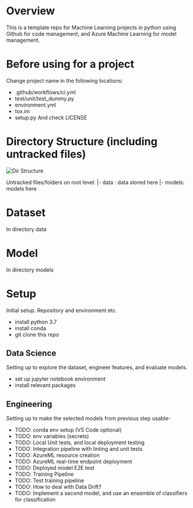 # Overview
This is a template repo for Machine Learning projects in python using Github for code management, and Azure Machine Learning for model management. 

# Before using for a project
Change project name in the following locations:
- .github/workflows/ci.yml
- test/unit/test_dummy.py
- environment.yml
- tox.ini
- setup.py
And check LICENSE

# Directory Structure (including untracked files)
![Dir Structure](docs/image.jpg?raw=true)

Untracked files/folders on root level:
|- data : data stored here
|- models: models here

# Dataset
In directory data

# Model
In directory models

# Setup
Initial setup. Repository and environment etc.
- install python 3.7
- install conda 
- git clone this repo

## Data Science
Setting up to explore the dataset, engineer features, and evaluate models.
- set up jupyter notebook environment
- install relevant packages

## Engineering
Setting up to make the selected models from previous step usable- 
- TODO: conda env setup (VS Code optional)
- TODO: env variables (secrets)
- TODO: Local Unit tests, and local deployment testing 
- TODO: Integration pipeline with linting and unit tests
- TODO: AzureML resource creation
- TODO: AzureML real-time endpoint deployment
- TODO: Deployed model E2E test
- TODO: Training Pipeline
- TODO: Test training pipeline
- TODO: How to deal with Data Drift?
- TODO: Implement a second model, and use an ensemble of classifiers for classification
 